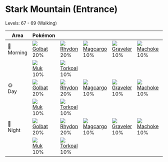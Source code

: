 # Stark Mountain (Entrance)
Levels: 67 - 69 (Walking)

Area         | Pokémon                       | &nbsp;                         | &nbsp;                          | &nbsp;                          | &nbsp;                         | &nbsp;                         | 
---          | ---                           | ---                            | ---                             | ---                             | ---                            | ---                            | 
🌅<br>Morning | ![][042]<br> [Golbat]<br> 20% | ![][112]<br> [Rhydon]<br> 20%  | ![][219]<br> [Magcargo]<br> 10% | ![][075]<br> [Graveler]<br> 10% | ![][067]<br> [Machoke]<br> 10% | ![][110]<br> [Weezing]<br> 10% | 
&nbsp;       | ![][089]<br> [Muk]<br> 10%    | ![][324]<br> [Torkoal]<br> 10% | &nbsp;                          | &nbsp;                          | &nbsp;                         | &nbsp;                         | 
🌞<br>Day     | ![][042]<br> [Golbat]<br> 20% | ![][112]<br> [Rhydon]<br> 20%  | ![][219]<br> [Magcargo]<br> 10% | ![][075]<br> [Graveler]<br> 10% | ![][067]<br> [Machoke]<br> 10% | ![][110]<br> [Weezing]<br> 10% | 
&nbsp;       | ![][089]<br> [Muk]<br> 10%    | ![][324]<br> [Torkoal]<br> 10% | &nbsp;                          | &nbsp;                          | &nbsp;                         | &nbsp;                         | 
🌙<br>Night   | ![][042]<br> [Golbat]<br> 20% | ![][112]<br> [Rhydon]<br> 20%  | ![][219]<br> [Magcargo]<br> 10% | ![][075]<br> [Graveler]<br> 10% | ![][067]<br> [Machoke]<br> 10% | ![][110]<br> [Weezing]<br> 10% | 
&nbsp;       | ![][089]<br> [Muk]<br> 10%    | ![][324]<br> [Torkoal]<br> 10% | &nbsp;                          | &nbsp;                          | &nbsp;                         | &nbsp;                         | 

[Golbat]: ../../pokemon_changes/042/
[Machoke]: ../../pokemon_changes/067/
[Graveler]: ../../pokemon_changes/075/
[Muk]: ../../pokemon_changes/089/
[Weezing]: ../../pokemon_changes/110/
[Rhydon]: ../../pokemon_changes/112/
[Magcargo]: ../../pokemon_changes/219/
[Torkoal]: ../../pokemon_changes/324/
[042]: ../img/pokemon/042.png
[067]: ../img/pokemon/067.png
[075]: ../img/pokemon/075.png
[089]: ../img/pokemon/089.png
[110]: ../img/pokemon/110.png
[112]: ../img/pokemon/112.png
[219]: ../img/pokemon/219.png
[324]: ../img/pokemon/324.png
